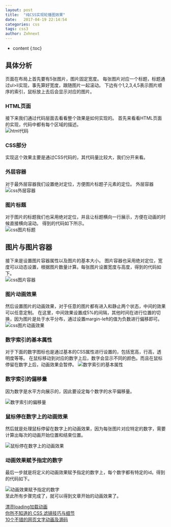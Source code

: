 ```yaml
---
layout: post
title:  "纯CSS实现轮播图效果"
date:   2017-04-19 22:14:54
categories: css
tags: css3
author: Zxhnext
---
```


* content
{:toc}


## 具体分析
页面在布局上首先要有5张图片，图片固定宽度。
每张图片对应一个标题，标题通过ul>li实现，事先算好宽度，跟随图片一起滚动。
下边有个1,2,3,4,5表示图片顺序的索引，鼠标放上去后会显示对应的图片。




### HTML页面
接下来我们通过代码层面去看看整个效果是如何实现的。
首先来看看HTML页面的实现，代码中都有每个区域的描述。  
![html代码](../images/lunbo01.jpg)  
### CSS部分
实现这个效果主要是通过CSS代码的，其代码量比较大，我们分开来看。
### 外层容器
对于最外层容器我们设置绝对定位，方便图片标题子元素的定位。
外层容器
![css外层容器](../images/lunbo02.jpg)  
### 图片标题
对于图片的标题我们也采用绝对定位，并且让标题横向一行展示，方便在动画的时候直接横向滚动。
得到的代码如下所示。  
![css图片标题](../images/lunbo03.jpg)  
## 图片与图片容器
接下来是设置图片容器属性以及图片的基本大小。
图片容器也采用绝对定位，宽度可以动态设置，根据图片数量计算。每张图片设置宽度与高度，得到的代码如下。  
![css图片容器](../images/lunbo04.jpg)  
### 图片动画效果
然后设置图片的动画效果，对于任意的图片都有进入和静止两个状态，中间的效果可以任意定制。
在这里，中间效果设置成5%的间隔，其他时间在进行位置的切换，因为图片是处于水平分布，通过设置margin-left的值为负数进行偏移即可。  
![css图片动画效果](../images/lunbo05.jpg)  
### 数字索引的基本属性
对于下面的数字图标也是通过基本的CSS属性进行设置的，包括宽高，行高，透明度等等。
在鼠标移动到对应的数字上后，数字会显示不同的颜色。而且在鼠标停留在数字上后，动画效果会暂停。
![数字索引的基本属性](../images/lunbo06.jpg)  

### 数字索引的偏移量
因为数字是水平方向展示的，因此要设定每个数字的水平偏移量。

![数字索引的偏移量](../images/lunbo07.jpg)  
### 鼠标停在数字上的动画效果
然后就是处理鼠标停留在数字上的动画效果，因为每张图片对应特定的数字，需要计算出每次的动画开始位置和结束位置。

![鼠标停在数字上的动画效果](../images/lunbo08.jpg)  
### 动画效果赋予指定的数字
最后一步就是将定义的动画效果赋予指定的数字上，每个数字都有特定的id。得到的代码如下。

![动画效果赋予指定的数字](../images/lunbo09.jpg)  
至此所有步骤完成了，就可以得到文章开始的动画效果了。

[漂亮loading加载动画](https://mp.weixin.qq.com/s/3MTa1Gn6Jmo5XO1bUHkZDg)  
[你所不知道的 CSS 滤镜技巧与细节](https://mp.weixin.qq.com/s/noi4bSX-1mjtXwEHp6YXNQ)  
[10个不错的网页文字动画及源码](http://tobiasahlin.com/moving-letters/)